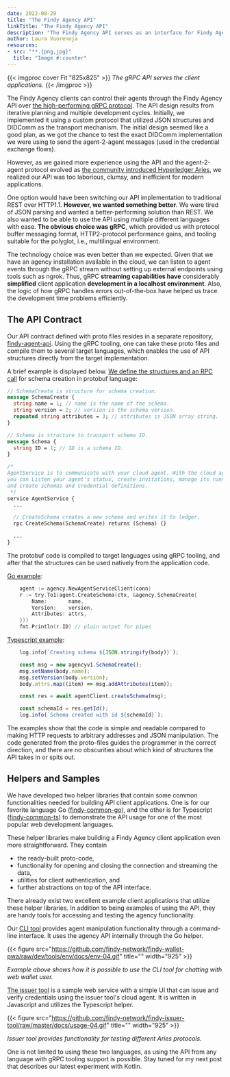 ```yaml
---
date: 2022-08-29
title: "The Findy Agency API"
linkTitle: "The Findy Agency API"
description: "The Findy Agency API serves as an interface for Findy Agency clients who wish to use the agency services programmatically. The core use cases enable verified data exchange: issuing, receiving, verifying, or proving a credential. After onboarding to the agency, the client application can participate in these complex protocol flows using our programmer-friendly API."
author: Laura Vuorenoja
resources:
- src: "**.{png,jpg}"
  title: "Image #:counter"
---
```


{{< imgproc cover Fit "825x825" >}}
<em>The gRPC API serves the client applications.</em>
{{< /imgproc >}}

The Findy Agency clients can control their agents through the Findy Agency API
over [the high-performing gRPC protocol](https://grpc.io/).
The API design results from iterative planning and multiple development cycles.
Initially, we implemented it using a custom protocol that utilized
JSON structures and DIDComm as the transport mechanism.
The initial design seemed like a good plan, as we got the chance to test the exact DIDComm implementation
we were using to send the agent-2-agent messages (used in the credential exchange flows).

However, as we gained more experience using the API and the agent-2-agent protocol evolved as
[the community introduced Hyperledger Aries](https://www.hyperledger.org/blog/2019/05/14/announcing-hyperledger-aries-infrastructure-supporting-interoperable-identity-solutions), we realized our API was too laborious, clumsy,
and inefficient for modern applications.

One option would have been switching our API implementation to traditional REST over HTTP1.1.
**However, we wanted something better**. We were tired of JSON parsing and wanted a better-performing
solution than REST. We also wanted to be able to use the API using multiple different
languages with ease. **The obvious choice was gRPC**, which provided us with protocol buffer messaging
format, HTTP2-protocol performance gains, and tooling suitable for the polyglot, i.e., multilingual environment.

The technology choice was even better than we expected. Given that we have an agency installation available
in the cloud, we can listen to agent events through the gRPC stream without setting up external endpoints
using tools such as ngrok. Thus, gRPC **streaming capabilities have** considerably **simplified** client application
**development in a localhost environment**. Also, the logic of how gRPC handles errors out-of-the-box have helped
us trace the development time problems efficiently. 

## The API Contract

Our API contract defined with proto files resides in a separate repository, [findy-agent-api](https://github.com/findy-network/findy-agent-api).
Using the gRPC tooling, one can take these proto files and compile them to several target languages,
which enables the use of API structures directly from the target implementation.

A brief example is displayed below.
[We define the structures and an RPC call](https://github.com/findy-network/findy-agent-api/blob/master/idl/v1/agent.proto#L54) for schema creation in protobuf language:

```protobuf
// SchemaCreate is structure for schema creation.
message SchemaCreate {
  string name = 1; // name is the name of the schema.
  string version = 2; // version is the schema version.
  repeated string attributes = 3; // attributes is JSON array string.
}

// Schema is structure to transport schema ID.
message Schema {
  string ID = 1; // ID is a schema ID.
}

/*
AgentService is to communicate with your cloud agent. With the cloud agent
you can Listen your agent's status, create invitations, manage its running environment,
and create schemas and credential definitions.
 */
service AgentService {
  ...

  // CreateSchema creates a new schema and writes it to ledger.
  rpc CreateSchema(SchemaCreate) returns (Schema) {}

  ...
}

```

The protobuf code is compiled to target languages using gRPC tooling, and after that
the structures can be used natively from the application code.

[Go example](https://github.com/findy-network/findy-agent-cli/blob/0dbee240e5cd5693ac818f2cacd0ce86987a950c/cmd/agent/createschema.go#L47):

```go
    agent := agency.NewAgentServiceClient(conn)
    r := try.To1(agent.CreateSchema(ctx, &agency.SchemaCreate{
        Name:       name,
        Version:    version,
        Attributes: attrs,
    }))
    fmt.Println(r.ID) // plain output for pipes
```

[Typescript example](https://github.com/findy-network/findy-issuer-tool/blob/master/api/src/agent/index.js#L40):

```ts
    log.info(`Creating schema ${JSON.stringify(body)}`);

    const msg = new agencyv1.SchemaCreate();
    msg.setName(body.name);
    msg.setVersion(body.version);
    body.attrs.map((item) => msg.addAttributes(item));

    const res = await agentClient.createSchema(msg);

    const schemaId = res.getId();
    log.info(`Schema created with id ${schemaId}`);
```

The examples show that the code is simple and readable compared
to making HTTP requests to arbitrary addresses and JSON manipulation. 
The code generated from the proto-files guides
the programmer in the correct direction, and there are no obscurities about which kind of structures
the API takes in or spits out.

## Helpers and Samples

We have developed two helper libraries that contain some common functionalities needed for building API client applications.
One is for our favorite language Go ([findy-common-go](https://github.com/findy-network/findy-common-go)),
and the other is for Typescript ([findy-common-ts](https://github.com/findy-network/findy-common-ts)) to demonstrate the API usage for one of
the most popular web development languages.

These helper libraries make building a Findy Agency
client application even more straightforward. They contain
* the ready-built proto-code,
* functionality for opening and closing the connection and streaming the data,
* utilities for client authentication, and
* further abstractions on top of the API interface.

There already exist two excellent example client applications that utilize these helper libraries.
In addition to being examples of using the API, they are handy tools for accessing and testing
the agency functionality.

Our [CLI tool](https://github.com/findy-network/findy-agent-cli) provides agent manipulation functionality through a command-line interface.
It uses the agency API internally through the Go helper.

{{< figure src="https://github.com/findy-network/findy-wallet-pwa/raw/dev/tools/env/docs/env-04.gif" title="" width="925" >}}

*Example above shows how it is possible to use the CLI tool for chatting with web wallet user.*

[The issuer tool](https://github.com/findy-network/findy-issuer-tool) is a sample web service with a simple UI
that can issue and verify credentials using the issuer tool's cloud agent.
It is written in Javascript and utilizes the Typescript helper.

{{< figure src="https://github.com/findy-network/findy-issuer-tool/raw/master/docs/usage-04.gif" title="" width="925" >}}

*Issuer tool provides functionality for testing different Aries protocols.*

One is not limited to using these two languages, as using the API from any language with
gRPC tooling support is possible. Stay tuned for my next post that describes our latest experiment
with Kotlin.
